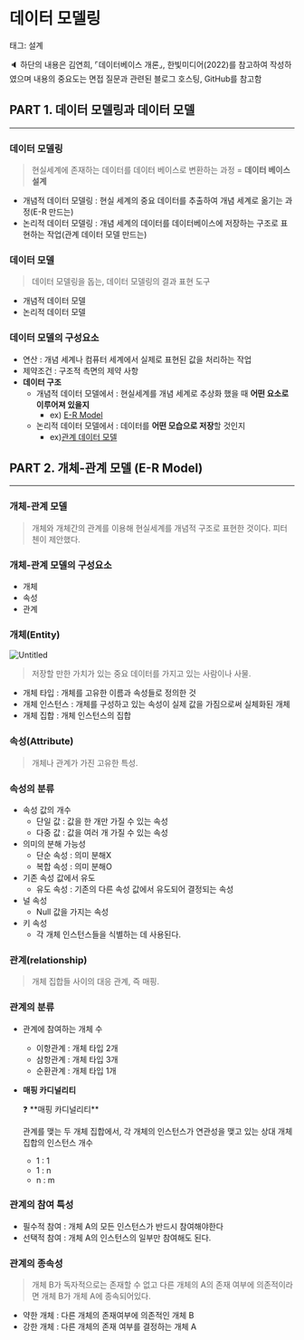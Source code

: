 # 데이터 모델링

태그: 설계

<aside>
🔈 하단의 내용은 김연희, ⌜데이터베이스 개론⌟, 한빛미디어(2022)를 참고하여 작성하였으며 내용의 중요도는 면접 질문과 관련된 블로그 호스팅, GitHub를 참고함

</aside>

## PART 1. 데이터 모델링과 데이터 모델

---

### 데이터 모델링

> 현실세계에 존재하는 데이터를 데이터 베이스로 변환하는 과정 = **데이터 베이스 설계**
> 
- 개념적 데이터 모델링 : 현실 세계의 중요 데이터를 추출하여 개념 세계로 옮기는 과정(E-R 만드는)
- 논리적 데이터 모델링 : 개념 세계의 데이터를 데이터베이스에 저장하는 구조로 표현하는 작업(관계 데이터 모델 만드는)

### 데이터 모델

> 데이터 모델링을 돕는, 데이터 모델링의 결과 표현 도구
> 
- 개념적 데이터 모델
- 논리적 데이터 모델

### 데이터 모델의 구성요소

- 연산 : 개념 세계나 컴퓨터 세계에서 실제로 표현된 값을 처리하는 작업
- 제약조건 : 구조적 측면의 제약 사항
- **데이터 구조**
    - 개념적 데이터 모델에서 : 현실세계를 개념 세계로 추상화 했을 때 **어떤 요소로 이루어져 있을지**
        - ex) [E-R Model](https://www.notion.so/65e374413b8d4f1487d3f5993f156fb5)
    - 논리적 데이터 모델에서 : 데이터를 **어떤 모습으로 저장**할 것인지
        - ex)[관계 데이터 모델](https://www.notion.so/63fac4609e5444e094b31a8a8f9c6917)

## PART 2. 개체-관계 모델 (E-R Model)

---

### 개체-관계 모델

> 개체와 개체간의 관계를 이용해 현실세계를 개념적 구조로 표현한 것이다. 피터 첸이 제안했다.
> 

### 개체-관계 모델의 구성요소

- 개체
- 속성
- 관계

### 개체(Entity)

![Untitled](%E1%84%83%E1%85%A6%E1%84%8B%E1%85%B5%E1%84%90%E1%85%A5%20%E1%84%86%E1%85%A9%E1%84%83%E1%85%A6%E1%86%AF%E1%84%85%E1%85%B5%E1%86%BC%2065e374413b8d4f1487d3f5993f156fb5/Untitled.png)

> 저장할 만한 가치가 있는 중요 데이터를 가지고 있는 사람이나 사물.
> 
- 개체 타입 : 개체를 고유한 이름과 속성들로 정의한 것
- 개체 인스턴스 : 개체를 구성하고 있는 속성이 실제 값을 가짐으로써 실체화된 개체
- 개체 집합 : 개체 인스턴스의 집합

### 속성(Attribute)

> 개체나 관계가 가진 고유한 특성.
> 

### 속성의 분류

- 속성 값의 개수
    - 단일 값 : 값을 한 개만 가질 수 있는 속성
    - 다중 값 : 값을 여러 개 가질 수 있는 속성
- 의미의 분해 가능성
    - 단순 속성 : 의미 분해X
    - 복합 속성 : 의미 분해O
- 기존 속성 값에서 유도
    - 유도 속성 : 기존의 다른 속성 값에서 유도되어 결정되는 속성
- 널 속성
    - Null 값을 가지는 속성
- 키 속성
    - 각 개체 인스턴스들을 식별하는 데 사용된다.

### 관계(relationship)

> 개체 집합들 사이의 대응 관계, 즉 매핑.
> 

### 관계의 분류

- 관계에 참여하는 개체 수
    - 이항관계 : 개체 타입 2개
    - 삼항관계 : 개체 타입 3개
    - 순환관계 : 개체 타입 1개
- **매핑 카디널리티**
    
    <aside>
    ❓ **매핑 카디널리티**
    
    관계를 맺는 두 개체 집합에서, 각 개체의 인스턴스가 연관성을 맺고 있는 상대 개체 집합의 인스턴스 개수
    
    </aside>
    
    - 1 : 1
    - 1 : n
    - n : m

### 관계의 참여 특성

- 필수적 참여 : 개체 A의 모든 인스턴스가 반드시 참여해야한다
- 선택적 참여 : 개체 A의 인스턴스의 일부만 참여해도 된다.

### 관계의 종속성

> 개체 B가 독자적으로는 존재할 수 없고 다른 개체의 A의 존재 여부에 의존적이라면 개체 B가 개체 A에 종속되어있다.
> 
- 약한 개체 : 다른 개체의 존재여부에 의존적인 개체 B
- 강한 개체 : 다른 개체의 존재 여부를 결정하는 개체 A